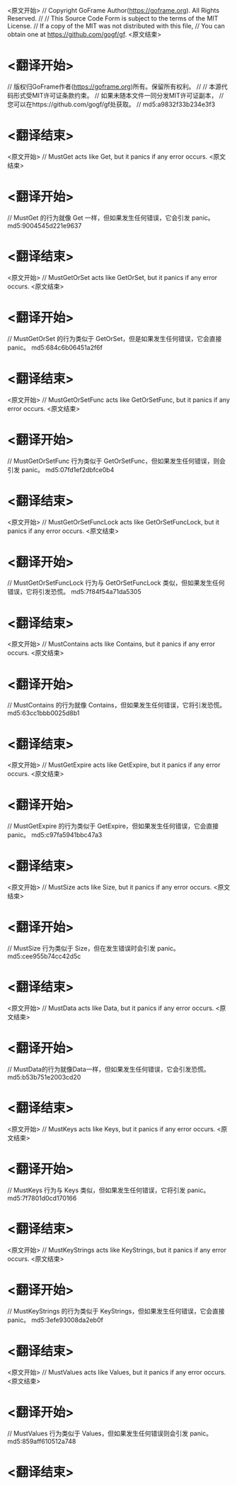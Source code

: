 
<原文开始>
// Copyright GoFrame Author(https://goframe.org). All Rights Reserved.
//
// This Source Code Form is subject to the terms of the MIT License.
// If a copy of the MIT was not distributed with this file,
// You can obtain one at https://github.com/gogf/gf.
<原文结束>

# <翻译开始>
// 版权归GoFrame作者(https://goframe.org)所有。保留所有权利。
//
// 本源代码形式受MIT许可证条款约束。
// 如果未随本文件一同分发MIT许可证副本，
// 您可以在https://github.com/gogf/gf处获取。
// md5:a9832f33b234e3f3
# <翻译结束>


<原文开始>
// MustGet acts like Get, but it panics if any error occurs.
<原文结束>

# <翻译开始>
// MustGet 的行为就像 Get 一样，但如果发生任何错误，它会引发 panic。 md5:9004545d221e9637
# <翻译结束>


<原文开始>
// MustGetOrSet acts like GetOrSet, but it panics if any error occurs.
<原文结束>

# <翻译开始>
// MustGetOrSet 的行为类似于 GetOrSet，但是如果发生任何错误，它会直接 panic。 md5:684c6b06451a2f6f
# <翻译结束>


<原文开始>
// MustGetOrSetFunc acts like GetOrSetFunc, but it panics if any error occurs.
<原文结束>

# <翻译开始>
// MustGetOrSetFunc 行为类似于 GetOrSetFunc，但如果发生任何错误，则会引发 panic。 md5:07fd1ef2dbfce0b4
# <翻译结束>


<原文开始>
// MustGetOrSetFuncLock acts like GetOrSetFuncLock, but it panics if any error occurs.
<原文结束>

# <翻译开始>
// MustGetOrSetFuncLock 行为与 GetOrSetFuncLock 类似，但如果发生任何错误，它将引发恐慌。 md5:7f84f54a71da5305
# <翻译结束>


<原文开始>
// MustContains acts like Contains, but it panics if any error occurs.
<原文结束>

# <翻译开始>
// MustContains 的行为就像 Contains，但如果发生任何错误，它将引发恐慌。 md5:63cc1bbb0025d8b1
# <翻译结束>


<原文开始>
// MustGetExpire acts like GetExpire, but it panics if any error occurs.
<原文结束>

# <翻译开始>
// MustGetExpire 的行为类似于 GetExpire，但如果发生任何错误，它会直接 panic。 md5:c97fa5941bbc47a3
# <翻译结束>


<原文开始>
// MustSize acts like Size, but it panics if any error occurs.
<原文结束>

# <翻译开始>
// MustSize 行为类似于 Size，但在发生错误时会引发 panic。 md5:cee955b74cc42d5c
# <翻译结束>


<原文开始>
// MustData acts like Data, but it panics if any error occurs.
<原文结束>

# <翻译开始>
// MustData的行为就像Data一样，但如果发生任何错误，它会引发恐慌。 md5:b53b751e2003cd20
# <翻译结束>


<原文开始>
// MustKeys acts like Keys, but it panics if any error occurs.
<原文结束>

# <翻译开始>
// MustKeys 行为与 Keys 类似，但如果发生任何错误，它将引发 panic。 md5:7f7801d0cd170166
# <翻译结束>


<原文开始>
// MustKeyStrings acts like KeyStrings, but it panics if any error occurs.
<原文结束>

# <翻译开始>
// MustKeyStrings 的行为类似于 KeyStrings，但如果发生任何错误，它会直接 panic。 md5:3efe93008da2eb0f
# <翻译结束>


<原文开始>
// MustValues acts like Values, but it panics if any error occurs.
<原文结束>

# <翻译开始>
// MustValues 行为类似于 Values，但如果发生任何错误则会引发 panic。 md5:859aff610512a748
# <翻译结束>

